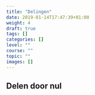 ```yaml
---
title: "Delingen"
date: 2019-01-14T17:47:39+01:00
weight: 4
draft: true
tags: []
categories: []
level: ""
course: ""
topic: ""
images: []
---
```

## Delen door nul
